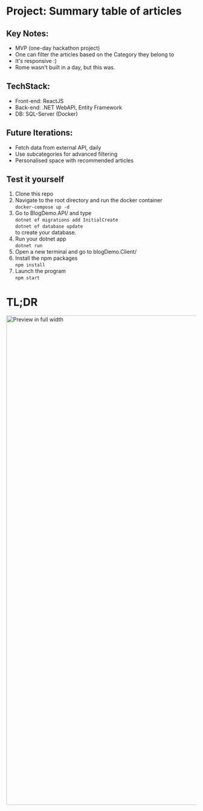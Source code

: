 # Project: Summary table of articles

## Key Notes:
  * MVP (one-day hackathon project)
  * One can filter the articles based on the Category they belong to
  * It's responsive :)
  * Rome wasn't built in a day, but this was.

## TechStack: 
  * Front-end: ReactJS
  * Back-end: .NET WebAPI, Entity Framework
  * DB: SQL-Server (Docker)

## Future Iterations:
  * Fetch data from external API, daily
  * Use subcategories for advanced filtering
  * Personalised space with recommended articles

## Test it yourself
  1. Clone this repo
  2. Navigate to the root directory and run the docker container<br/>
     `docker-compose up -d` 
  3. Go to BlogDemo.API/ and type<br/>
     `dotnet ef migrations add InitialCreate`<br/>
     `dotnet ef database update`<br/>
     to create your database.
  4. Run your dotnet app<br/>
     `dotnet run`
  5. Open a new terminal and go to blogDemo.Client/ 
  6. Install the npm packages<br/>
     `npm install`
  7. Launch the program<br/>
     `npm start`
     
 # TL;DR
 
 <img width="1293" alt="Preview in full width" src="https://user-images.githubusercontent.com/73603212/178333876-8fc93099-a118-4ad6-b791-570c78cd5b3e.png">

  
